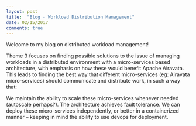 ```yaml
---
layout: post
title:  "Blog - Workload Distribution Management"
date: 02/15/2017
comments: true
---
```

Welcome to my blog on distributed workload management!

Theme 3 focuses on finding possible solutions to the issue of managing workloads in a distributed environment with a micro-services based architecture, with emphasis on how these would benefit Apache Airavata. This leads to finding the best way that different micro-services (eg: Airavata micro-services) should communicate and distribute work, in such a way that:

We maintain the ability to scale these micro-services whenever needed (autoscale perhaps?).
The architecture achieves fault tolerance.
We can deploy these micro-services independently, or better in a containerized manner – keeping in mind the ability to use devops for deployment.

